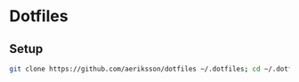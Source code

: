 # Dotfiles

## Setup

```bash
git clone https://github.com/aeriksson/dotfiles ~/.dotfiles; cd ~/.dotfiles/bootstrap.sh
```
